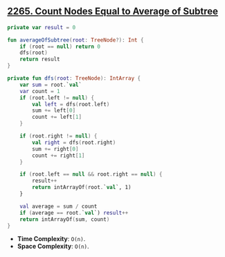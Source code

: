 ## [2265. Count Nodes Equal to Average of Subtree](https://leetcode.com/problems/count-nodes-equal-to-average-of-subtree/description/)

```kotlin
private var result = 0

fun averageOfSubtree(root: TreeNode?): Int {
    if (root == null) return 0
    dfs(root)
    return result
}

private fun dfs(root: TreeNode): IntArray {
    var sum = root.`val`
    var count = 1
    if (root.left != null) {
        val left = dfs(root.left)
        sum += left[0]
        count += left[1]
    }

    if (root.right != null) {
        val right = dfs(root.right)
        sum += right[0]
        count += right[1]
    }

    if (root.left == null && root.right == null) {
        result++
        return intArrayOf(root.`val`, 1)
    }

    val average = sum / count
    if (average == root.`val`) result++
    return intArrayOf(sum, count)
}
```

* **Time Complexity**: `O(n)`.
* **Space Complexity**: `O(n)`.